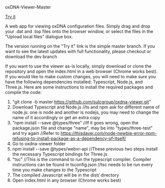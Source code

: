 oxDNA-Viewer-Master

[Try it](https://sulcgroup.github.io/oxdna-viewer/)

A web app for viewing oxDNA configuration files.  Simply drag and drop your .dat and .top files onto the browser window, or select the files in the "Upload local files" dialogue box.

The version running on the "Try it" link is the simple master branch.  If you want to see the latest updates with full functionality, please checkout or download the dev branch


If you want to use the viewer as-is locally, simply download or clone the repository and open the index.html in a web browser (Chrome works best).  If you would like to make custom changes, you will need to make sure you have the following dependencies installed: Typescript, Node.js, and Three.js.  Here are some instructions to install the required packages and compile the code:

1) "git clone -b master https://github.com/sulcgroup/oxdna-viewer.git"
2) Download Typescript and Node.js 
   //ts and npm ask for different name of node.js: one is node and another is nodejs, you may need to change the name of it accordingly or get an extra copy
3) "npm install --save @types/three" 
   //If it goes wrong, open the package.json file and change "name", may be into "types/three-test" and try again
   //Refer to https://thisdavej.com/node-newbie-error-npm-refusing-to-install-package-as-a-dependency-of-itself/
4) Go to oxdna-viewer folder
5) npm install --save @types/webvr-api
   //These previous two steps install the necessary Typescript bindings for Three.js
6) "tsc"
   //This is the command to run the typescript compiler.  Compiler instructions can be found in tsconfig.json
   //tsc needs to be run every time you make changes to the Typescript
7) The compiled Javascript will be in the dist/ directory
8) Open index.html in any browser (Chrome works best)

